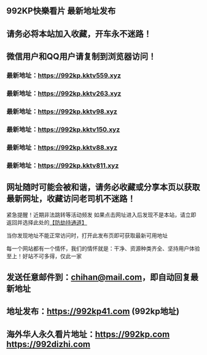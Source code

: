 ## **992KP快樂看片 最新地址发布**
## 请务必将本站加入收藏，开车永不迷路！
## 微信用户和QQ用户请复制到浏览器访问！
### 最新地址：https://992kp.kktv559.xyz

### 最新地址：https://992kp.kktv263.xyz

### 最新地址：https://992kp.kktv98.xyz

### 最新地址：https://992kp.kktv150.xyz

### 最新地址：https://992kp.kktv88.xyz

### 最新地址：https://992kp.kktv811.xyz


## 网址随时可能会被和谐，请务必收藏或分享本页以获取最新网址，收藏访问老司机不迷路！

紧急提醒！近期非法跳转等活动频发
如果点击网址进入后发现不是本站，请立即返回并选择此处的[【防劫持通道】](https://23.224.130.222:7583)

当你发现地址不能正常访问时，打开此发布页即可获取最新可用地址

每一个网站都有一个情怀，我们的情怀就是：干净、资源种类齐全、坚持用户体验至上！好站不可多得，仅此一家

## 发送任意邮件到：chihan@mail.com，即自动回复最新地址
## 地址发布：https://992kp41.com  (992kp地址)
## 海外华人永久看片地址：https://992kp.com  https://992dizhi.com
